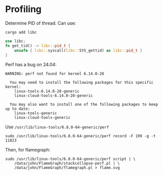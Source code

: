 # Profiling

Determine PID of thread. Can use:

```aiignore
cargo add libc
```

```rust
use libc;
fn get_tid() -> libc::pid_t {
    unsafe { libc::syscall(libc::SYS_gettid) as libc::pid_t }
}
```

Perf has a bug on 24.04:

```
WARNING: perf not found for kernel 6.14.0-28

  You may need to install the following packages for this specific kernel:
    linux-tools-6.14.0-28-generic
    linux-cloud-tools-6.14.0-28-generic

  You may also want to install one of the following packages to keep up to date:
    linux-tools-generic
    linux-cloud-tools-generic
```

Use `/usr/lib/linux-tools/6.8.0-64-generic/perf`

```
sudo /usr/lib/linux-tools/6.8.0-64-generic/perf record -F 199 -g -t 11823
```

Then, for flamegraph:

```
sudo /usr/lib/linux-tools/6.8.0-64-generic/perf script | \
    /data/john/FlameGraph/stackcollapse-perf.pl | \
    /data/john/FlameGraph/flamegraph.pl > flame.svg
```